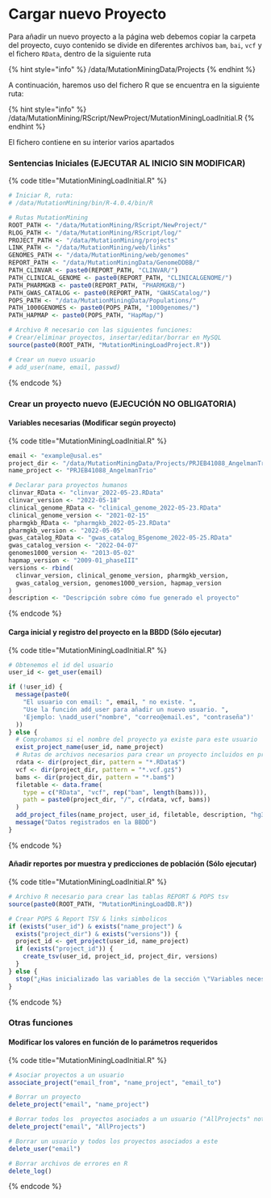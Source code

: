 # Cargar nuevo Proyecto

Para añadir un nuevo proyecto a la página web debemos copiar la carpeta del proyecto, cuyo contenido se divide en diferentes archivos `bam`, `bai`, `vcf` y el fichero `RData`, dentro de la siguiente ruta

{% hint style="info" %}
/data/MutationMiningData/Projects
{% endhint %}

A continuación, haremos uso del fichero R que se encuentra en la siguiente ruta:

{% hint style="info" %}
/data/MutationMining/RScript/NewProject/MutationMiningLoadInitial.R
{% endhint %}

El fichero contiene en su interior varios apartados

### Sentencias Iniciales (EJECUTAR AL INICIO SIN MODIFICAR)

{% code title="MutationMiningLoadInitial.R" %}
```r
# Iniciar R, ruta:
# /data/MutationMining/bin/R-4.0.4/bin/R

# Rutas MutationMining
ROOT_PATH <- "/data/MutationMining/RScript/NewProject/"
RLOG_PATH <- "/data/MutationMining/RScript/log/"
PROJECT_PATH <- "/data/MutationMining/projects"
LINK_PATH <- "/data/MutationMining/web/links"
GENOMES_PATH <- "/data/MutationMining/web/genomes"
REPORT_PATH <- "/data/MutationMiningData/GenomeDDBB/"
PATH_CLINVAR <- paste0(REPORT_PATH, "CLINVAR/")
PATH_CLINICAL_GENOME <- paste0(REPORT_PATH, "CLINICALGENOME/")
PATH_PHARMGKB <- paste0(REPORT_PATH, "PHARMGKB/")
PATH_GWAS_CATALOG <- paste0(REPORT_PATH, "GWASCatalog/")
POPS_PATH <- "/data/MutationMiningData/Populations/"
PATH_1000GENOMES <- paste0(POPS_PATH, "1000genomes/")
PATH_HAPMAP <- paste0(POPS_PATH, "HapMap/")

# Archivo R necesario con las siguientes funciones:
# Crear/eliminar proyectos, insertar/editar/borrar en MySQL
source(paste0(ROOT_PATH, "MutationMiningLoadProject.R"))

# Crear un nuevo usuario
# add_user(name, email, passwd)
```
{% endcode %}

### Crear un proyecto nuevo (EJECUCIÓN NO OBLIGATORIA)

#### Variables necesarias (Modificar según proyecto)

{% code title="MutationMiningLoadInitial.R" %}
```r
email <- "example@usal.es"
project_dir <- "/data/MutationMiningData/Projects/PRJEB41088_AngelmanTrio"
name_project <- "PRJEB41088_AngelmanTrio"

# Declarar para proyectos humanos
clinvar_RData <- "clinvar_2022-05-23.RData"
clinvar_version <- "2022-05-18"
clinical_genome_RData <- "clinical_genome_2022-05-23.RData"
clinical_genome_version <- "2021-02-15"
pharmgkb_RData <- "pharmgkb_2022-05-23.RData"
pharmgkb_version <- "2022-05-05"
gwas_catalog_RData <- "gwas_catalog_BSgenome_2022-05-25.RData"
gwas_catalog_version <- "2022-04-07"
genomes1000_version <- "2013-05-02"
hapmap_version <- "2009-01_phaseIII"
versions <- rbind(
  clinvar_version, clinical_genome_version, pharmgkb_version,
  gwas_catalog_version, genomes1000_version, hapmap_version
)
description <- "Descripción sobre cómo fue generado el proyecto"
```
{% endcode %}

#### Carga inicial y registro del proyecto en la BBDD (Sólo ejecutar)

{% code title="MutationMiningLoadInitial.R" %}
```r
# Obtenemos el id del usuario
user_id <- get_user(email)

if (!user_id) {
  message(paste0(
    "El usuario con email: ", email, " no existe. ",
    "Use la función add_user para añadir un nuevo usuario. ",
    'Ejemplo: \nadd_user("nombre", "correo@email.es", "contraseña")'
  ))
} else {
  # Comprobamos si el nombre del proyecto ya existe para este usuario
  exist_project_name(user_id, name_project)
  # Rutas de archivos necesarios para crear un proyecto incluidos en project_dir
  rdata <- dir(project_dir, pattern = "*.RData$")
  vcf <- dir(project_dir, pattern = "*.vcf.gz$")
  bams <- dir(project_dir, pattern = "*.bam$")
  filetable <- data.frame(
    type = c("RData", "vcf", rep("bam", length(bams))),
    path = paste0(project_dir, "/", c(rdata, vcf, bams))
  )
  add_project_files(name_project, user_id, filetable, description, "hg38")
  message("Datos registrados en la BBDD")
}
```
{% endcode %}

#### Añadir reportes por muestra y predicciones de población (Sólo ejecutar)

{% code title="MutationMiningLoadInitial.R" %}
```r
# Archivo R necesario para crear las tablas REPORT & POPS tsv
source(paste0(ROOT_PATH, "MutationMiningLoadDB.R"))

# Crear POPS & Report TSV & links simbolicos
if (exists("user_id") & exists("name_project") &
  exists("project_dir") & exists("versions")) {
  project_id <- get_project(user_id, name_project)
  if (exists("project_id")) {
    create_tsv(user_id, project_id, project_dir, versions)
  }
} else {
  stop("¿Has inicializado las variables de la sección \"Variables necesarias\"?")
}
```
{% endcode %}

### Otras funciones

#### Modificar los valores en función de lo parámetros requeridos

{% code title="MutationMiningLoadInitial.R" %}
```r
# Asociar proyectos a un usuario
associate_project("email_from", "name_project", "email_to")

# Borrar un proyecto
delete_project("email", "name_project")

# Borrar todos los  proyectos asociados a un usuario ("AllProjects" not change)
delete_project("email", "AllProjects")

# Borrar un usuario y todos los proyectos asociados a este
delete_user("email")

# Borrar archivos de errores en R
delete_log()
```
{% endcode %}
